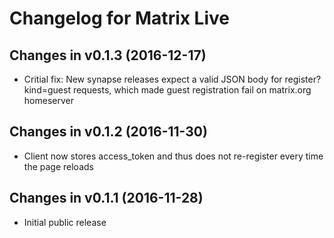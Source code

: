 # Changelog for Matrix Live

## Changes in v0.1.3 (2016-12-17)

- Critial fix: New synapse releases expect a valid JSON body for register?kind=guest requests, which made guest registration fail on matrix.org homeserver


## Changes in v0.1.2 (2016-11-30)

- Client now stores access_token and thus does not re-register every time the page reloads


## Changes in v0.1.1 (2016-11-28)

- Initial public release
